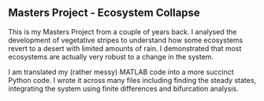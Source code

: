## Masters Project - Ecosystem Collapse
This is my Masters Project from a couple of years back. I analysed the development of vegetative stripes to understand how some ecosystems revert to a desert with limited amounts of rain. I demonstrated that most ecosystems are actually very robust to a change in the system.

I am translated my (rather messy) MATLAB code into a more succinct Python code. I wrote it across many files including finding the steady states, integrating the system using finite differences and bifurcation analysis. 

